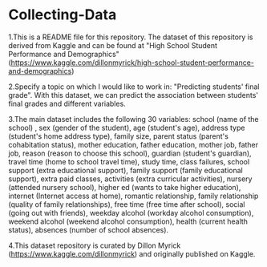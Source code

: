 # Collecting-Data
1.This is a README file for this repository. The dataset of this repository is derived from Kaggle and can be found at "High School Student Performance and Demographics" (https://www.kaggle.com/dillonmyrick/high-school-student-performance-and-demographics)

2.Specify a topic on which I would like to work in: "Predicting students' final grade". With this dataset, we can predict the association between students' final grades and different variables.

3.The main dataset includes the following 30 variables: school (name of the school) , sex (gender of the student), age (student's age), address type (student's home address type), family size, parent status (parent's cohabitation status), mother education, father education, mother job, father job, reason (reason to choose this school), guardian (student's guardian), travel time (home to school travel time), study time, class failures, school support (extra educational support), family support (family educational support), extra paid classes, activities (extra curricular activities), nursery (attended nursery school), higher ed (wants to take higher education), internet (Internet access at home), romantic relationship, family relationship (quality of family relationships), free time (free time after school), social (going out with friends), weekday alcohol (workday alcohol consumption), weekend alcohol (weekend alcohol consumption), health (current health status), absences (number of school absences).

4.This dataset repository is curated by Dillon Myrick (https://www.kaggle.com/dillonmyrick) and originally published on Kaggle.
